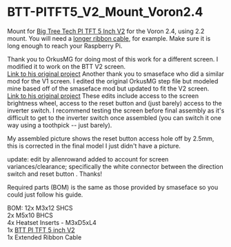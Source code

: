 # BTT-PITFT5_V2_Mount_Voron2.4

Mount for [Big Tree Tech PI TFT 5 Inch V2](https://www.amazon.com/dp/B08F1WMQ1J/ref=cm_sw_em_r_mt_dp_X6HDGQYNXN14MC008QEW?_encoding=UTF8&psc=1) for the Voron 2.4, using 2.2 mount. 
You will need a [longer ribbon cable](https://www.amazon.com/gp/product/B00I6LJ19G/ref=ppx_yo_dt_b_asin_title_o00_s00?ie=UTF8&psc=1), for example.  Make sure it is long enough to reach your Raspberry Pi.

Thank you to OrkusMG for doing most of this work for a different screen. 
I modified it to work on the BTT V2 screen.<br>[Link to his original project](https://github.com/VoronDesign/VoronUsers/tree/master/legacy_printers/printer_mods/OrkusMG/Waveshare5inchHDMILCDscreenCover)
Another thank you to smaseface who did a similar mod for the V1 screen. 
I edited the original OrkusMG step file but modeled mine based off of the smaseface mod but updated to fit the V2 screen.<br>[Link to his original project](https://github.com/smaseface/BTT-PITFT5-Mount-for-Voron-v2.4)
These edits include access to the screen brightness wheel, access to the reset button and (just barely) access to the inverter switch.
I recommend testing the screen before final assembly as it's difficult to get to the inverter switch once assembled (you can switch it one way using a toothpick -- just barely).

My assembled picture shows the reset button access hole off by 2.5mm, this is corrected in the final model I just didn't have a picture.

update: edit by allenrowand added to account for screen variances/clearance;   specifically the white connector between the direction switch and reset button .  Thanks!

Required parts (BOM) is the same as those provided by smaseface so you could just follow his guide.

BOM:
12x M3x12 SHCS<br>
2x M5x10 BHCS<br>
4x Heatset Inserts - M3xD5xL4<br>
1x [BTT PI TFT 5 inch V2](https://www.amazon.com/dp/B08F1WMQ1J/ref=cm_sw_em_r_mt_dp_X6HDGQYNXN14MC008QEW?_encoding=UTF8&psc=1)<br>
1x Extended Ribbon Cable<br>

